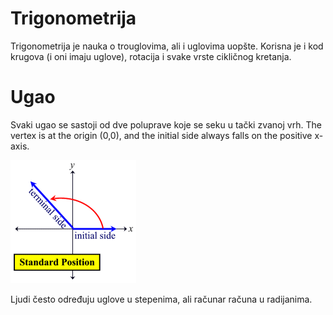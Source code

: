 # Trigonometrija

Trigonometrija je nauka o trouglovima, ali i uglovima uopšte. Korisna je i kod krugova (i oni imaju uglove), rotacija i svake vrste cikličnog kretanja.

# Ugao

Svaki ugao se sastoji od dve poluprave koje se seku u tački zvanoj vrh. The vertex is at the origin (0,0), and the initial side always falls on the positive x-axis.

![ugao](slike/ugao.gif)

Ljudi često određuju uglove u stepenima, ali računar računa u radijanima.
